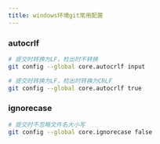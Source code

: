 ```yaml
---
title: windows环境git常用配置
---
```


### autocrlf
```sh
# 提交时转换为LF，检出时不转换
git config --global core.autocrlf input

# 提交时转换为LF，检出时转换为CRLF
git config --global core.autocrlf true
```

### ignorecase
```sh
# 提交时不忽略文件名大小写
git config --global core.ignorecase false
```